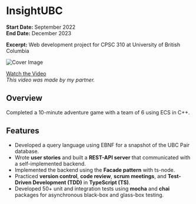 # InsightUBC

**Start Date:** September 2022  
**End Date:** December 2023

**Excerpt:** Web development project for CPSC 310 at University of British Columbia

![Cover Image](../cover_imgs/cover-insightUBC.png)

[Watch the Video](https://youtu.be/nV4fzq2wbE4)  
_This video was made by my partner._

## Overview

Completed a 10-minute adventure game with a team of 6 using ECS in C++.

## Features

- Developed a query language using EBNF for a snapshot of the UBC Pair database.
- Wrote **user stories** and built a **REST-API server** that communicated with a self-implemented backend.
- Implemented the backend using the **Facade pattern** with ts-node.
- Practiced **version control**, **code review**, **scrum meetings**, and **Test-Driven Development (TDD)** in **TypeScript (TS)**.
- Developed 50+ unit and integration tests using **mocha** and **chai** packages for asynchronous black-box and glass-box testing.
